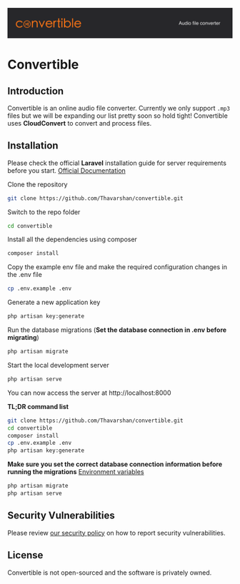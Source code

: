 [![Convertible](https://raw.githubusercontent.com/Thavarshan/convertible/main/.github/banner.svg)](https://github.com/Thavarshan/convertible)

# Convertible

## Introduction

Convertible is an online audio file converter. Currently we only support `.mp3` files but we will be expanding our list pretty soon so hold tight! Convertible uses **CloudConvert** to convert and process files.

## Installation

Please check the official **Laravel** installation guide for server requirements before you start. [Official Documentation](https://laravel.com/docs/8.x/installation)

Clone the repository

```bash
git clone https://github.com/Thavarshan/convertible.git
```

Switch to the repo folder

```bash
cd convertible
```

Install all the dependencies using composer

```bash
composer install
```

Copy the example env file and make the required configuration changes in the .env file

```bash
cp .env.example .env
```

Generate a new application key

```bash
php artisan key:generate
```

Run the database migrations (**Set the database connection in .env before migrating**)

```bash
php artisan migrate
```

Start the local development server

```bash
php artisan serve
```

You can now access the server at http://localhost:8000

**TL;DR command list**

```bash
git clone https://github.com/Thavarshan/convertible.git
cd convertible
composer install
cp .env.example .env
php artisan key:generate
```

**Make sure you set the correct database connection information before running the migrations** [Environment variables](#environment-variables)

```bash
php artisan migrate
php artisan serve
```

## Security Vulnerabilities

Please review [our security policy](https://github.com/thavarhan/convertible/security/policy) on how to report security vulnerabilities.

## License

Convertible is not open-sourced and the software is privately owned.
